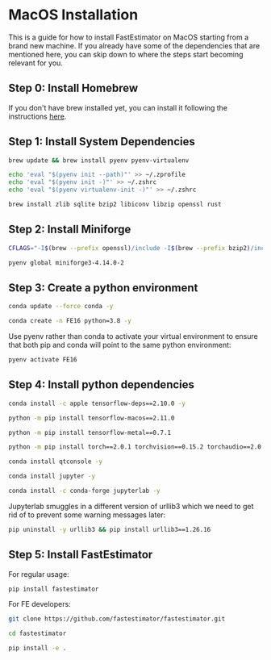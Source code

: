 # MacOS Installation

This is a guide for how to install FastEstimator on MacOS starting from a brand new machine. If you already have some of the dependencies that are mentioned here, you can skip down to where the steps start becoming relevant for you.

## Step 0: Install Homebrew

If you don't have brew installed yet, you can install it following the instructions [here](https://docs.brew.sh/Installation).

## Step 1: Install System Dependencies

```bash
brew update && brew install pyenv pyenv-virtualenv
```

```bash
echo 'eval "$(pyenv init --path)"' >> ~/.zprofile
echo 'eval "$(pyenv init -)"' >> ~/.zshrc
echo 'eval "$(pyenv virtualenv-init -)"' >> ~/.zshrc
```

```bash
brew install zlib sqlite bzip2 libiconv libzip openssl rust
```

## Step 2: Install Miniforge

```bash
CFLAGS="-I$(brew --prefix openssl)/include -I$(brew --prefix bzip2)/include -I$(brew --prefix readline)/include -I$(brew --prefix zlib)/include -I$(brew --prefix sqlite)/include -I$(xcrun --show-sdk-path)/usr/include" LDFLAGS="-L$(brew --prefix openssl)/lib -L$(brew --prefix bzip2)/lib -L$(brew --prefix readline)/lib -L$(brew --prefix zlib)/lib -L$(brew --prefix sqlite)/lib" pyenv install miniforge3-4.14.0-2
```

```bash
pyenv global miniforge3-4.14.0-2
```

## Step 3: Create a python environment

```bash
conda update --force conda -y
```

```bash
conda create -n FE16 python=3.8 -y
```

Use pyenv rather than conda to activate your virtual environment to ensure that both pip and conda will point to the same python environment:

```bash
pyenv activate FE16
```

## Step 4: Install python dependencies

```bash
conda install -c apple tensorflow-deps==2.10.0 -y
```

```bash
python -m pip install tensorflow-macos==2.11.0
```

```bash
python -m pip install tensorflow-metal==0.7.1
```

```bash
python -m pip install torch==2.0.1 torchvision==0.15.2 torchaudio==2.0.2
```

```bash
conda install qtconsole -y
```

```bash
conda install jupyter -y
```

```bash
conda install -c conda-forge jupyterlab -y
```

Jupyterlab smuggles in a different version of urllib3 which we need to get rid of to prevent some warning messages later:

```bash
pip uninstall -y urllib3 && pip install urllib3==1.26.16
```

## Step 5: Install FastEstimator

For regular usage:

```bash
pip install fastestimator
```

For FE developers:

```bash
git clone https://github.com/fastestimator/fastestimator.git
```

```bash
cd fastestimator
```

```bash
pip install -e .
```
